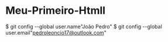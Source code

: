 # Meu-Primeiro-Htmll
$ git config --global user.name"João Pedro"
$ git config --global user.email"pedroleoncio17@outlook.com"
